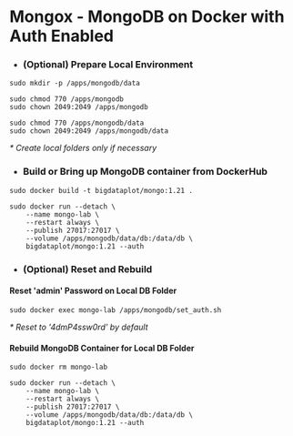 # Mongox - MongoDB on Docker with Auth Enabled

- ### (Optional) Prepare Local Environment
```shell
sudo mkdir -p /apps/mongodb/data
```
```shell
sudo chmod 770 /apps/mongodb
sudo chown 2049:2049 /apps/mongodb
```
```shell
sudo chmod 770 /apps/mongodb/data
sudo chown 2049:2049 /apps/mongodb/data
```
_* Create local folders only if necessary_

- ### Build or Bring up MongoDB container from DockerHub
```shell
sudo docker build -t bigdataplot/mongo:1.21 .
```
```shell
sudo docker run --detach \
    --name mongo-lab \
    --restart always \
    --publish 27017:27017 \
    --volume /apps/mongodb/data/db:/data/db \
    bigdataplot/mongo:1.21 --auth
```

- ### (Optional) Reset and Rebuild
#### Reset 'admin' Password on Local DB Folder
```shell
sudo docker exec mongo-lab /apps/mongodb/set_auth.sh
```
_* Reset to '4dmP4ssw0rd' by default_
#### Rebuild MongoDB Container for Local DB Folder
```shell
sudo docker rm mongo-lab
```
```shell
sudo docker run --detach \
    --name mongo-lab \
    --restart always \
    --publish 27017:27017 \
    --volume /apps/mongodb/data/db:/data/db \
    bigdataplot/mongo:1.21 --auth
```